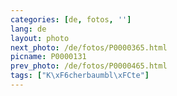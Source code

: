 ```yaml
---
categories: [de, fotos, '']
lang: de
layout: photo
next_photo: /de/fotos/P0000365.html
picname: P0000131
prev_photo: /de/fotos/P0000465.html
tags: ["K\xF6cherbaumbl\xFCte"]
---
```

